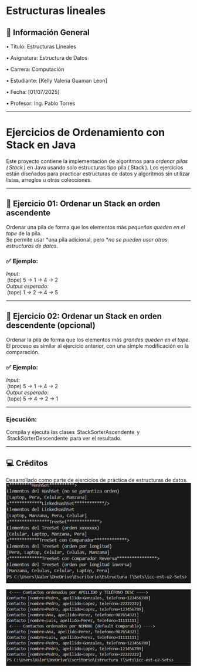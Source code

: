 # Estructuras lineales

## 📌 Información General

•⁠  ⁠Título: Estructuras Lineales

•⁠  ⁠Asignatura: Estructura de Datos

•⁠  ⁠Carrera: Computación

•⁠  ⁠Estudiante: [Kelly Valeria Guaman Leon]

•⁠  ⁠Fecha: [01/07/2025]

•⁠  ⁠Profesor: Ing. Pablo Torres

---
# Ejercicios de Ordenamiento con Stack en Java

Este proyecto contiene la implementación de algoritmos para *ordenar pilas (⁠ Stack<Integer> ⁠)* en Java usando solo estructuras tipo pila (⁠ Stack ⁠). Los ejercicios están diseñados para practicar estructuras de datos y algoritmos sin utilizar listas, arreglos u otras colecciones.

---

## 🧠 Ejercicio 01: Ordenar un Stack en orden ascendente

Ordenar una pila de forma que los elementos más *pequeños queden en el tope* de la pila.  
Se permite usar *una pila adicional, pero **no se pueden usar otras estructuras de datos*.

### ✅ Ejemplo:
*Input:*  
⁠ (tope) 5 -> 1 -> 4 -> 2 ⁠  
*Output esperado:*  
⁠ (tope) 1 -> 2 -> 4 -> 5 ⁠

---

## 🧠 Ejercicio 02: Ordenar un Stack en orden descendente (opcional)

Ordenar la pila de forma que los elementos más *grandes queden en el tope*.  
El proceso es similar al ejercicio anterior, con una simple modificación en la comparación.

### ✅ Ejemplo:
*Input:*  
⁠ (tope) 5 -> 1 -> 4 -> 2 ⁠  
*Output esperado:*  
⁠ (tope) 5 -> 4 -> 2 -> 1 ⁠

---
### Ejecución:
Compila y ejecuta las clases ⁠ StackSorterAscendente ⁠ y ⁠ StackSorterDescendente ⁠ para ver el resultado.

---

## 💻 Créditos

Desarrollado como parte de ejercicios de práctica de estructuras de datos.
![alt text](image-1.png)

![alt text](image-2.png)

